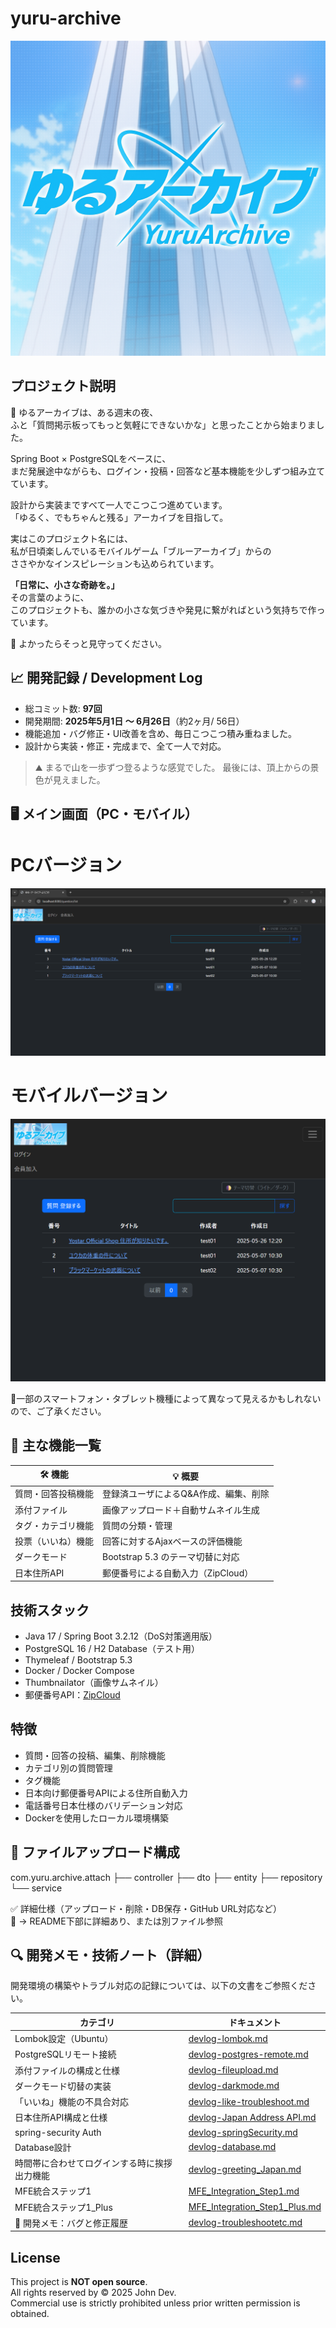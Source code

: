 # yuru-archive
![YuruArchive Logo](../assets/yuruArchieve_Logo.png)

## プロジェクト説明
🚀 ゆるアーカイブは、ある週末の夜、  
ふと「質問掲示板ってもっと気軽にできないかな」と思ったことから始まりました。

Spring Boot × PostgreSQLをベースに、  
まだ発展途中ながらも、ログイン・投稿・回答など基本機能を少しずつ組み立てています。

設計から実装まですべて一人でこつこつ進めています。  
「ゆるく、でもちゃんと残る」アーカイブを目指して。

実はこのプロジェクト名には、  
私が日頃楽しんでいるモバイルゲーム「ブルーアーカイブ」からの  
ささやかなインスピレーションも込められています。

**「日常に、小さな奇跡を。」**  
その言葉のように、  
このプロジェクトも、誰かの小さな気づきや発見に繋がればという気持ちで作っています。

🌱 よかったらそっと見守ってください。

## 📈 開発記録 / Development Log

- 総コミット数: **97回**
- 開発期間: **2025年5月1日 ～ 6月26日**（約2ヶ月/ 56日）
- 機能追加・バグ修正・UI改善を含め、毎日こつこつ積み重ねました。
- 設計から実装・修正・完成まで、全て一人で対応。

> ⛰️ まるで山を一歩ずつ登るような感覚でした。
> 最後には、頂上からの景色が見えました。


## 🖥️ メイン画面（PC・モバイル）
# PCバージョン
![PC](assets/ゆるアーカイブPC版メイン画面.png) 


# モバイルバージョン
![Flex](assets/ゆるアーカイブflexibleメイン画面.png)

📍一部のスマートフォン・タブレット機種によって異なって見えるかもしれないので、ご了承ください。

## 🔧 主な機能一覧

| 🛠 機能 | 💡 概要 |
|--------|--------|
| 質問・回答投稿機能 | 登録済ユーザによるQ&A作成、編集、削除 |
| 添付ファイル | 画像アップロード＋自動サムネイル生成 |
| タグ・カテゴリ機能 | 質問の分類・管理 |
| 投票（いいね）機能 | 回答に対するAjaxベースの評価機能 |
| ダークモード | Bootstrap 5.3 のテーマ切替に対応 |
| 日本住所API | 郵便番号による自動入力（ZipCloud） |

## 技術スタック
- Java 17 / Spring Boot 3.2.12（DoS対策適用版）
- PostgreSQL 16 / H2 Database（テスト用）
- Thymeleaf / Bootstrap 5.3
- Docker / Docker Compose
- Thumbnailator（画像サムネイル）
- 郵便番号API：[ZipCloud](https://zipcloud.ibsnet.co.jp/doc/api)


## 特徴
- 質問・回答の投稿、編集、削除機能
- カテゴリ別の質問管理
- タグ機能
- 日本向け郵便番号APIによる住所自動入力
- 電話番号日本仕様のバリデーション対応
- Dockerを使用したローカル環境構築

## 📂 ファイルアップロード構成
com.yuru.archive.attach
├── controller
├── dto
├── entity
├── repository
└── service

✅ 詳細仕様（アップロード・削除・DB保存・GitHub URL対応など）  
📖 → README下部に詳細あり、または別ファイル参照

## 🔍 開発メモ・技術ノート（詳細）
開発環境の構築やトラブル対応の記録については、以下の文書をご参照ください。

| カテゴリ | ドキュメント |
|----------|--------------|
| Lombok設定（Ubuntu） | [devlog-lombok.md](docs/devlog-lombok.md) |
| PostgreSQLリモート接続 | [devlog-postgres-remote.md](docs/devlog-postgres-remote.md) |
| 添付ファイルの構成と仕様 | [devlog-fileupload.md](docs/devlog-fileupload.md) |
| ダークモード切替の実装 | [devlog-darkmode.md](docs/devlog-darkmode.md) |
|「いいね」機能の不具合対応 | [devlog-like-troubleshoot.md](docs/devlog-like-troubleshoot.md) |
| 日本住所API構成と仕様 | [devlog-Japan Address API.md](docs/devlog-Japan_Address_API.md) |
| spring-security Auth | [devlog-springSecurity.md](docs/devlog-springSecurity.md) |
| Database設計 | [devlog-database.md](docs/devlog-database.md) |
| 時間帯に合わせてログインする時に挨拶出力機能 | [devlog-greeting_Japan.md](docs/devlog-greeting_Japan.md) |
| MFE統合ステップ1 | [MFE_Integration_Step1.md](docs/MFE_Integration_Step1.md) |
| MFE統合ステップ1_Plus | [MFE_Integration_Step1_Plus.md](docs/MFE_Integration_Step1_Plus.md) |
| 🚨 開発メモ：バグと修正履歴 | [devlog-troubleshootetc.md](docs/devlog-troubleshootetc.md) |


## License
This project is **NOT open source**.  
All rights reserved by © 2025 John Dev.  
Commercial use is strictly prohibited unless prior written permission is obtained.